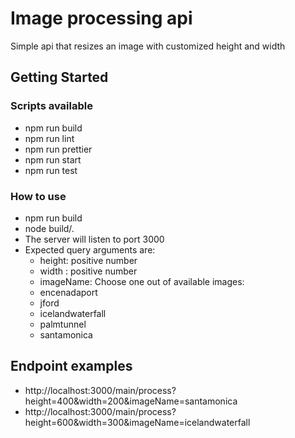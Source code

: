 # Image processing api

Simple api that resizes an image with customized height and width

## Getting Started

### Scripts available 

* npm run build
* npm run lint
* npm run prettier
* npm run start
* npm run test

### How to use

* npm run build
* node build/.
* The server will listen to port 3000
* Expected query arguments are:
   * height: positive number
   * width : positive number
   * imageName: Choose one out of available images:
    * encenadaport
    * jford
    * icelandwaterfall
    * palmtunnel
    * santamonica
   
## Endpoint examples

* http://localhost:3000/main/process?height=400&width=200&imageName=santamonica
* http://localhost:3000/main/process?height=600&width=300&imageName=icelandwaterfall
